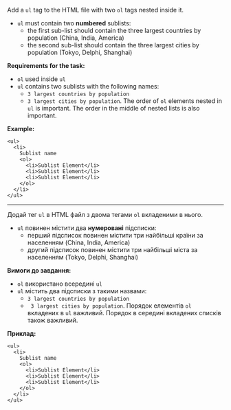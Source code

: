 Add a `ul` tag to the HTML file with two `ol` tags nested inside it.
- `ul` must contain two **numbered** sublists:
  - the first sub-list should contain the three largest countries by population (China, India, America)
  - the second sub-list should contain the three largest cities by population (Tokyo, Delphi, Shanghai)

**Requirements for the task:**
- `ol` used inside `ul`
- `ul` contains two sublists with the following names:
  - ```3 largest countries by population```
  - ```3 largest cities by population```. The order of `ol` elements nested in `ul` is important. The order in the middle of nested lists is also important.

**Example:**
```
<ul>
  <li>
    Sublist name
    <ol>
      <li>Sublist Element</li>
      <li>Sublist Element</li>
      <li>Sublist Element</li>
    </ol>
  </li>
</ul>
```

---

Додай тег `ul` в HTML файл з двома тегами `ol` вкладеними в нього. 
- `ul` повинен містити два **нумеровані** підсписки:
    - перший підсписок повинен містити три найбільші країни за населенням (China, India, America)
    - другий підсписок повинен містити три найбільші міста за населенням (Tokyo, Delphi, Shanghai)
    
**Вимоги до завдання:**
- `ol` використано всередині `ul`
- `ul` містить два підсписки з такими назвами:
    - ```3 largest countries by population```
    - ``` 3 largest cities by population```. Порядок елементів `ol` вкладених в `ul` важливий. Порядок в середині вкладених списків також важливий.
  
**Приклад:**
```
<ul>
  <li>
    Sublist name
    <ol>
      <li>Sublist Element</li>
      <li>Sublist Element</li>
      <li>Sublist Element</li>
    </ol>
  </li>
</ul>
```
